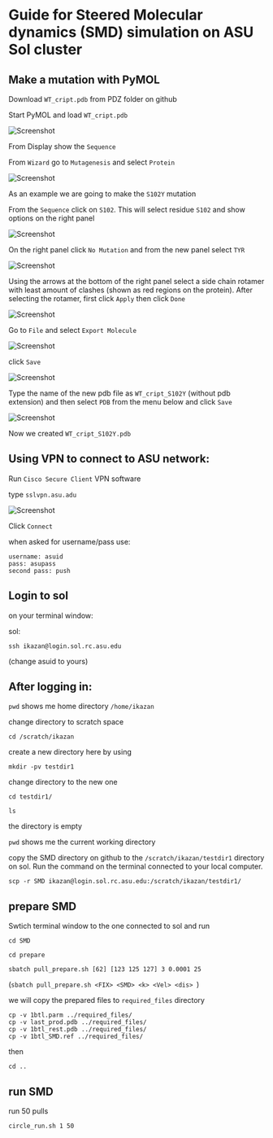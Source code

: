 # Guide for Steered Molecular dynamics (SMD) simulation on ASU Sol cluster

## Make a mutation with PyMOL

Download `WT_cript.pdb` from PDZ folder on github

Start PyMOL and load `WT_cript.pdb` 

![Screenshot](PyMOL/PyMOL_mutate_1.png)

From Display show the `Sequence`

From `Wizard` go to `Mutagenesis` and select `Protein`

![Screenshot](PyMOL/PyMOL_mutate_2.png)

As an example we are going to make the `S102Y` mutation

From the `Sequence` click on `S102`. This will select residue `S102` and show options on the right panel

![Screenshot](PyMOL/PyMOL_mutate_3.png)

On the right panel click `No Mutation` and from the new panel select `TYR`

![Screenshot](PyMOL/PyMOL_mutate_4.png)

Using the arrows at the bottom of the right panel select a side chain rotamer with least amount of clashes (shown as red regions on the protein). After selecting the rotamer, first click `Apply` then click `Done`

![Screenshot](PyMOL/PyMOL_mutate_5.png)

Go to `File` and select `Export Molecule`

![Screenshot](PyMOL/PyMOL_mutate_6.png)

click `Save`

![Screenshot](PyMOL/PyMOL_mutate_7.png)

Type the name of the new pdb file as `WT_cript_S102Y` (without pdb extension) and then select `PDB` from the menu below and click `Save`

![Screenshot](PyMOL/PyMOL_mutate_8.png)

Now we created `WT_cript_S102Y.pdb`

## Using VPN to connect to ASU network:

Run `Cisco Secure Client` VPN software

type `sslvpn.asu.adu`

![Screenshot](VPN/VPN_1.png)

Click `Connect`

when asked for username/pass use:

```
username: asuid
pass: asupass
second pass: push 
```

## Login to sol

on your terminal window:

sol:

```
ssh ikazan@login.sol.rc.asu.edu
```

(change asuid to yours)

## After logging in:

`pwd` shows me home directory `/home/ikazan`

change directory to scratch space

```
cd /scratch/ikazan
```

create a new directory here by using

```
mkdir -pv testdir1
```

change directory to the new one

```
cd testdir1/
```

```
ls
```

the directory is empty

`pwd` shows me the current working directory

copy the SMD directory on github to the `/scratch/ikazan/testdir1` directory on sol. Run the command on the terminal connected to your local computer.

```
scp -r SMD ikazan@login.sol.rc.asu.edu:/scratch/ikazan/testdir1/
```

## prepare SMD

Swtich terminal window to the one connected to sol and run

```
cd SMD
```

```
cd prepare
```

```
sbatch pull_prepare.sh [62] [123 125 127] 3 0.0001 25
```

(`sbatch pull_prepare.sh <FIX> <SMD> <k> <Vel> <dis> `)

we will copy the prepared files to `required_files` directory

```
cp -v 1btl.parm ../required_files/
cp -v last_prod.pdb ../required_files/
cp -v 1btl_rest.pdb ../required_files/
cp -v 1btl_SMD.ref ../required_files/
```

then

```
cd ..
```

## run SMD

run 50 pulls

```
circle_run.sh 1 50
```
